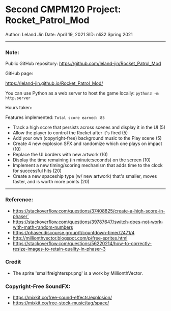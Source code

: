 # Second CMPM120 Project: Rocket_Patrol_Mod
Author: Leland Jin 
Date: April 19, 2021
SID:    nli32 
Spring 2021  

---
### Note:
Public GitHub repository:
https://github.com/leland-jin/Rocket_Patrol_Mod

GitHub page:

https://leland-jin.github.io/Rocket_Patrol_Mod/

You can use Python as a web server to host the game locally:
`python3 -m http.server`

Hours taken:

Features implemented:
`Total score earned: 85`

 - Track a high score that persists across scenes and display it in the UI (5)
 - Allow the player to control the Rocket after it's fired (5)
 - Add your own (copyright-free) background music to the Play scene (5)
 - Create 4 new explosion SFX and randomize which one plays on impact (10)
 - Replace the UI borders with new artwork (10)
 - Display the time remaining (in minute:seconds) on the screen (10)
 - Implement a new timing/scoring mechanism that adds time to the clock for successful hits (20)
 - Create a new spaceship type (w/ new artwork) that's smaller, moves faster, and is worth more points (20)




---
### Reference:
 - https://stackoverflow.com/questions/37408825/create-a-high-score-in-phaser`
 - https://stackoverflow.com/questions/39787647/switch-does-not-work-with-math-random-numbers
 - https://phaser.discourse.group/t/countdown-timer/2471/4
 - http://millionthvector.blogspot.com/p/free-sprites.html
 - https://stackoverflow.com/questions/56220214/how-to-correctly-resize-images-to-retain-quality-in-phaser-3

### Credit
  - The sprite 'smallfreighterspr.png' is a work by MillionthVector.


### Copyright-Free SoundFX:
 - https://mixkit.co/free-sound-effects/explosion/
 - https://mixkit.co/free-stock-music/tag/space/



